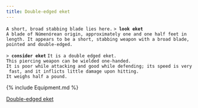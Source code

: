 ```yaml
---
title: Double-edged eket
---
```


`A short, broad stabbing blade lies here.`
`> `**`look eket`**
`A blade of Númenórean origin, approximately one and one half feet in`
`length. It appears to be a short, stabbing weapon with a broad blade,`
`pointed and double-edged.`

`> `**`consider eket`**
`It is a double edged eket.`
`This piercing weapon can be wielded one-handed.`
`It is poor while attacking and good while defending; its speed is very fast, and it inflicts little damage upon hitting.`
`It weighs half a pound.`

{% include Equipment.md %}

[Double-edged eket](Category:_Piercing_weapons "wikilink")